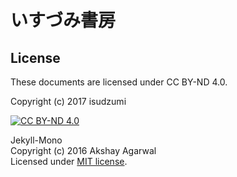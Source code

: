 # いすづみ書房

## License

These documents are licensed under CC BY-ND 4.0.

Copyright (c) 2017 isudzumi

[![CC BY-ND 4.0](https://i.creativecommons.org/l/by-nd/4.0/88x31.png "CC BY-ND 4.0")](http://creativecommons.org/licenses/by-nd/4.0/)

Jekyll-Mono  
Copyright (c) 2016 Akshay Agarwal  
Licensed under [MIT license](https://opensource.org/licenses/mit-license.php).  
